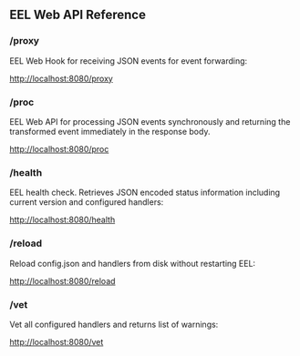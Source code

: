 ## EEL Web API Reference

### /proxy

EEL Web Hook for receiving JSON events for event forwarding:

[http://localhost:8080/proxy](http://localhost:8080/proxy)

### /proc

EEL Web API for processing JSON events synchronously and returning the transformed event immediately in the response body.

[http://localhost:8080/proc](http://localhost:8080/proc)

### /health

EEL health check. Retrieves JSON encoded status information including current version and configured handlers:

[http://localhost:8080/health](http://localhost:8080/health)

### /reload

Reload config.json and handlers from disk without restarting EEL:

[http://localhost:8080/reload](http://localhost:8080/reload)

### /vet

Vet all configured handlers and returns list of warnings:

[http://localhost:8080/vet](http://localhost:8080/vet)
